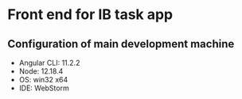# Front end for IB task app

## Configuration of main development machine
<ul>
<li>Angular CLI: 11.2.2</li>
<li>Node: 12.18.4</li>
<li>OS: win32 x64</li>
<li>IDE: WebStorm</li>
</ul>







